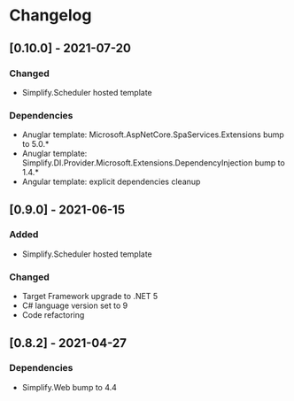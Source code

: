 # Changelog

## [0.10.0] - 2021-07-20

### Changed

- Simplify.Scheduler hosted template

### Dependencies

- Anuglar template: Microsoft.AspNetCore.SpaServices.Extensions bump to 5.0.*
- Anuglar template: Simplify.DI.Provider.Microsoft.Extensions.DependencyInjection bump to 1.4.*
- Angular template: explicit dependencies cleanup

## [0.9.0] - 2021-06-15

### Added

- Simplify.Scheduler hosted template

### Changed

- Target Framework upgrade to .NET 5
- C# language version set to 9
- Code refactoring

## [0.8.2] - 2021-04-27

### Dependencies

- Simplify.Web bump to 4.4
